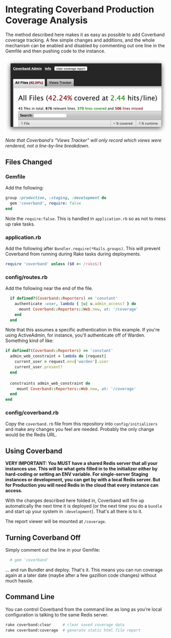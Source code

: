# Integrating Coverband Production Coverage Analysis

The method described here makes it as easy as possible to add Coverband coverage tracking. A few simple changes and additions, and the whole mechanism can be enabled and disabled by commenting out one line in the Gemfile and then pushing code to the instance.

![Coverband](coverband.jpg "Coverband")

_Note that Coverband's "Views Tracker" will only record which views were rendered, not a line-by-line breakdown._

## Files Changed

### Gemfile

Add the following:

```ruby
group :production, :staging, :development do
  gem 'coverband', require: false
end
```

Note the `require:false`. This is handled in `application.rb` so as not to mess up rake tasks.

### application.rb

Add the following after `Bundler.require(*Rails.groups)`. This will prevent Coverband from running during Rake tasks during deployments.

```ruby
require 'coverband' unless ($0 =~ /rake$/)
```

### config/routes.rb

Add the following near the end of the file.

```ruby
  if defined?(Coverband::Reporters) == 'constant'
    authenticate :user, lambda { |u| u.admin_access? } do
      mount Coverband::Reporters::Web.new, at: '/coverage'
    end
  end
 ```
 
Note that this assumes a specific authentication in this example. If you're using ActiveAdmin, for instance, you'll authenticate off of Warden. Something kind of like:

```ruby
if defined?(Coverband::Reporters) == 'constant'
  admin_web_constraint = lambda do |request|
    current_user = request.env['warden'].user
    current_user.present?
  end

  constraints admin_web_constraint do
     mount Coverband::Reporters::Web.new, at: '/coverage'
  end
end
```

### config/coverband.rb

Copy the `coverband.rb` file from this repository into `config/initializers` and make any changes you feel are needed. Probably the only change would be the Redis URL.

## Using Coverband

**VERY IMPORTANT: You MUST have a shared Redis server that all your instances use. This will be what gets filled in to the initializer either by hard-coding or setting an ENV variable. For single-server Staging instances or development, you can get by with a local Redis server. But for Production you will need Redis in the cloud that every instance can access.**

With the changes described here folded in, Coverband will fire up automatically the next time it is deployed (or the next time you do a `bundle` and start up your system in `:development`). That's all there is to it. 

The report viewer will be mounted at `/coverage`.

## Turning Coverband Off

Simply comment out the line in your Gemfile:

```ruby
  # gem 'coverband'
```

... and run Bundler and deploy. That's it. This means you can run coverage again at a later date (maybe after a few gazillion code changes) without much hassle.

## Command Line

You can control Coverband from the command line as long as you're local configuration is talking to the same Redis server.

```bash
rake coverband:clear     # clear saved coverage data
rake coverband:coverage  # generate static html file report
```


